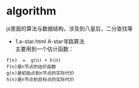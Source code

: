 # algorithm
js里面的算法与数据结构，涉及到八皇后，二分查找等

* 1.a-star.html A-star寻路算法<br>
主要用到一个估计函数：
```
f(n)  =  g(n) + h(n)
f(n)是n节点的估价函数
g(n)是初始点到n节点的实际代价
h(n)是n节点到目标点的实际代价
```
